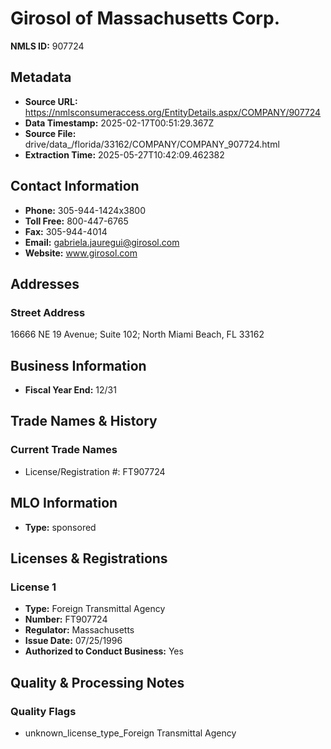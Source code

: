 # Girosol of Massachusetts Corp.

**NMLS ID:** 907724

## Metadata
- **Source URL:** https://nmlsconsumeraccess.org/EntityDetails.aspx/COMPANY/907724
- **Data Timestamp:** 2025-02-17T00:51:29.367Z
- **Source File:** drive/data_/florida/33162/COMPANY/COMPANY_907724.html
- **Extraction Time:** 2025-05-27T10:42:09.462382

## Contact Information
- **Phone:** 305-944-1424x3800
- **Toll Free:** 800-447-6765
- **Fax:** 305-944-4014
- **Email:** gabriela.jauregui@girosol.com
- **Website:** www.girosol.com

## Addresses
### Street Address
16666 NE 19 Avenue; Suite 102; North Miami Beach, FL 33162

## Business Information
- **Fiscal Year End:** 12/31

## Trade Names & History
### Current Trade Names
- License/Registration #: FT907724

## MLO Information
- **Type:** sponsored

## Licenses & Registrations

### License 1
- **Type:** Foreign Transmittal Agency
- **Number:** FT907724
- **Regulator:** Massachusetts
- **Issue Date:** 07/25/1996
- **Authorized to Conduct Business:** Yes

## Quality & Processing Notes
### Quality Flags
- unknown_license_type_Foreign Transmittal Agency
